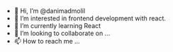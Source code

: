 - 👋 Hi, I’m @danimadmolil
- 👀 I’m interested in frontend development with react.
- 🌱 I’m currently learning React
- 💞️ I’m looking to collaborate on ...
- 📫 How to reach me ...

<!---
danimadmolil/danimadmolil is a ✨ special ✨ repository because its `README.md` (this file) appears on your GitHub profile.
You can click the Preview link to take a look at your changes.
--->
